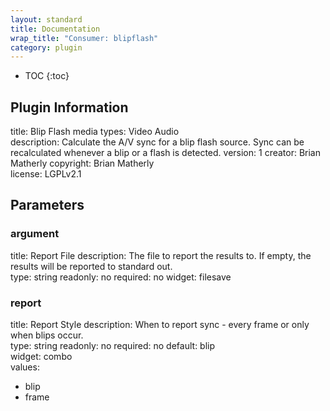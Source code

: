 ```yaml
---
layout: standard
title: Documentation
wrap_title: "Consumer: blipflash"
category: plugin
---
```

* TOC
{:toc}

## Plugin Information

title: Blip Flash
media types:
Video  Audio  
description: Calculate the A/V sync for a blip flash source. Sync can be recalculated whenever a blip or a flash is detected.
version: 1
creator: Brian Matherly
copyright: Brian Matherly  
license: LGPLv2.1  

## Parameters

### argument

title: Report File  description:
The file to report the results to. If empty, the results will be reported to standard out.  
type: string
readonly: no
required: no
widget: filesave  

### report

title: Report Style  description:
When to report sync - every frame or only when blips occur.  
type: string
readonly: no
required: no
default: blip  
widget: combo  
values:
* blip
* frame

